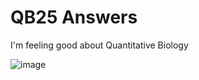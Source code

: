 # QB25 Answers

I'm feeling good about Quantitative Biology

![image](https://encrypted-tbn0.gstatic.com/images?q=tbn:ANd9GcQKMXDfPYqa4RbcnaznyBR4t50RS39IKQRMrQ&s)
